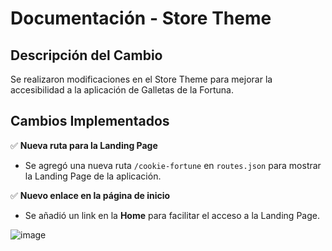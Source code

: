 # **Documentación - Store Theme**  

## **Descripción del Cambio**  
Se realizaron modificaciones en el Store Theme para mejorar la accesibilidad a la aplicación de Galletas de la Fortuna.  

## **Cambios Implementados**  
✅ **Nueva ruta para la Landing Page**  
- Se agregó una nueva ruta `/cookie-fortune` en `routes.json` para mostrar la Landing Page de la aplicación.  

✅ **Nuevo enlace en la página de inicio**  
- Se añadió un link en la **Home** para facilitar el acceso a la Landing Page.  

![image](https://github.com/user-attachments/assets/6b24904e-560b-4cf6-b41a-50be610b7228)
